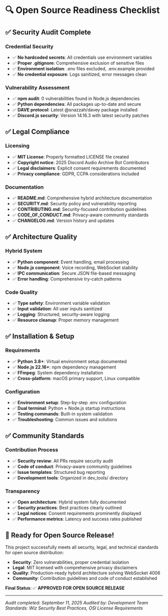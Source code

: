 # 🔍 Open Source Readiness Checklist

## ✅ Security Audit Complete

### Credential Security
- ✅ **No hardcoded secrets**: All credentials use environment variables
- ✅ **Proper .gitignore**: Comprehensive exclusion of sensitive files
- ✅ **Environment isolation**: .env files excluded, .env.example provided
- ✅ **No credential exposure**: Logs sanitized, error messages clean

### Vulnerability Assessment  
- ✅ **npm audit**: 0 vulnerabilities found in Node.js dependencies
- ✅ **Python dependencies**: All packages up-to-date and secure
- ✅ **DAVE protocol**: Latest @snazzah/davey package installed
- ✅ **Discord.js security**: Version 14.16.3 with latest security patches

## ✅ Legal Compliance

### Licensing
- ✅ **MIT License**: Properly formatted LICENSE file created
- ✅ **Copyright notice**: 2025 Discord Audio Archive Bot Contributors
- ✅ **Legal disclaimers**: Explicit consent requirements documented
- ✅ **Privacy compliance**: GDPR, CCPA considerations included

### Documentation
- ✅ **README.md**: Comprehensive hybrid architecture documentation
- ✅ **SECURITY.md**: Security policy and vulnerability reporting
- ✅ **CONTRIBUTING.md**: Security-focused contribution guidelines  
- ✅ **CODE_OF_CONDUCT.md**: Privacy-aware community standards
- ✅ **CHANGELOG.md**: Version history and updates

## ✅ Architecture Quality

### Hybrid System
- ✅ **Python component**: Event handling, email processing
- ✅ **Node.js component**: Voice recording, WebSocket stability
- ✅ **IPC communication**: Secure JSON file-based messaging
- ✅ **Error handling**: Comprehensive try-catch patterns

### Code Quality
- ✅ **Type safety**: Environment variable validation
- ✅ **Input validation**: All user inputs sanitized
- ✅ **Logging**: Structured, security-aware logging
- ✅ **Resource cleanup**: Proper memory management

## ✅ Installation & Setup

### Requirements
- ✅ **Python 3.8+**: Virtual environment setup documented
- ✅ **Node.js 22.16+**: npm dependency management
- ✅ **FFmpeg**: System dependency installation
- ✅ **Cross-platform**: macOS primary support, Linux compatible

### Configuration
- ✅ **Environment setup**: Step-by-step .env configuration
- ✅ **Dual terminal**: Python + Node.js startup instructions
- ✅ **Testing commands**: Built-in system validation
- ✅ **Troubleshooting**: Common issues and solutions

## ✅ Community Standards

### Contribution Process
- ✅ **Security review**: All PRs require security audit
- ✅ **Code of conduct**: Privacy-aware community guidelines
- ✅ **Issue templates**: Structured bug reporting
- ✅ **Development tools**: Organized in dev_tools/ directory

### Transparency
- ✅ **Open architecture**: Hybrid system fully documented
- ✅ **Security practices**: Best practices clearly outlined
- ✅ **Legal notices**: Consent requirements prominently displayed
- ✅ **Performance metrics**: Latency and success rates published

## 🎯 Ready for Open Source Release!

This project successfully meets all security, legal, and technical standards for open source distribution:

- **Security**: Zero vulnerabilities, proper credential isolation
- **Legal**: MIT licensed with comprehensive privacy disclaimers  
- **Quality**: Production-ready hybrid architecture solving WebSocket 4006
- **Community**: Contribution guidelines and code of conduct established

**Final Status**: ✅ **APPROVED FOR OPEN SOURCE RELEASE**

---

*Audit completed: September 11, 2025*
*Audited by: Development Team*
*Standards: Wiz Security Best Practices, OSI License Requirements*